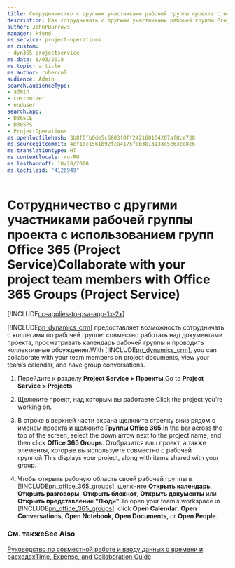 ```yaml
---
title: Сотрудничество с другими участниками рабочей группы проекта с использованием групп Office 365
description: Как сотрудничать с другими участниками рабочей группы Project Service с использованием групп Office 365
author: JohnPBurrows
manager: kfend
ms.service: project-operations
ms.custom:
- dyn365-projectservice
ms.date: 8/03/2018
ms.topic: article
ms.author: ruhercul
audience: Admin
search.audienceType:
- admin
- customizer
- enduser
search.app:
- D365CE
- D365PS
- ProjectOperations
ms.openlocfilehash: 3b8f6fb0de5c6803f0ff242160164207af8ce738
ms.sourcegitcommit: 4cf1dc1561b92fca4175f0b3813133c5e63ce8e6
ms.translationtype: HT
ms.contentlocale: ru-RU
ms.lasthandoff: 10/28/2020
ms.locfileid: "4126949"
---
```

# <a name="collaborate-with-your-project-team-members-with-office-365-groups-project-service"></a><span data-ttu-id="4bb13-103">Сотрудничество с другими участниками рабочей группы проекта с использованием групп Office 365 (Project Service)</span><span class="sxs-lookup"><span data-stu-id="4bb13-103">Collaborate with your project team members with Office 365 Groups (Project Service)</span></span>

[!INCLUDE[cc-applies-to-psa-app-1x-2x](../includes/cc-applies-to-psa-app-1x-2x.md)]

<span data-ttu-id="4bb13-104">[!INCLUDE[pn_dynamics_crm](../includes/pn-dynamics-crm.md)] предоставляет возможность сотрудничать с коллегами по рабочей группе: совместно работать над документами проекта, просматривать календарь рабочей группы и проводить коллективные обсуждения.</span><span class="sxs-lookup"><span data-stu-id="4bb13-104">With [!INCLUDE[pn_dynamics_crm](../includes/pn-dynamics-crm.md)], you can collaborate with your team members on project documents, view your team’s calendar, and have group conversations.</span></span>  
  
1. <span data-ttu-id="4bb13-105">Перейдите к разделу **Project Service > Проекты**.</span><span class="sxs-lookup"><span data-stu-id="4bb13-105">Go to **Project Service > Projects**.</span></span>  
  
2. <span data-ttu-id="4bb13-106">Щелкните проект, над которым вы работаете.</span><span class="sxs-lookup"><span data-stu-id="4bb13-106">Click the project you’re working on.</span></span>  
  
3. <span data-ttu-id="4bb13-107">В строке в верхней части экрана щелкните стрелку вниз рядом с именем проекта и щелкните **Группы Office 365**.</span><span class="sxs-lookup"><span data-stu-id="4bb13-107">In the bar across the top of the screen, select the down arrow next to the project name, and then click **Office 365 Groups**.</span></span> <span data-ttu-id="4bb13-108">Отобразится ваш проект, а также элементы, которые вы используете совместно с рабочей группой.</span><span class="sxs-lookup"><span data-stu-id="4bb13-108">This displays your project, along with items shared with your group.</span></span>  
  
4. <span data-ttu-id="4bb13-109">Чтобы открыть рабочую область своей рабочей группы в [!INCLUDE[pn_office_365_groups](../includes/pn-office-365-groups.md)], щелкните **Открыть календарь**, **Открыть разговоры**, **Открыть блокнот**, **Открыть документы** или **Открыть представление "Люди"**.</span><span class="sxs-lookup"><span data-stu-id="4bb13-109">To open your team’s workspace in [!INCLUDE[pn_office_365_groups](../includes/pn-office-365-groups.md)], click **Open Calendar**, **Open Conversations**, **Open Notebook**, **Open Documents**, or **Open People**.</span></span>  
  
### <a name="see-also"></a><span data-ttu-id="4bb13-110">См. также</span><span class="sxs-lookup"><span data-stu-id="4bb13-110">See Also</span></span>  
 [<span data-ttu-id="4bb13-111">Руководство по совместной работе и вводу данных о времени и расходах</span><span class="sxs-lookup"><span data-stu-id="4bb13-111">Time, Expense, and Collaboration Guide</span></span>](../psa/time-expense-collaboration-guide.md)
